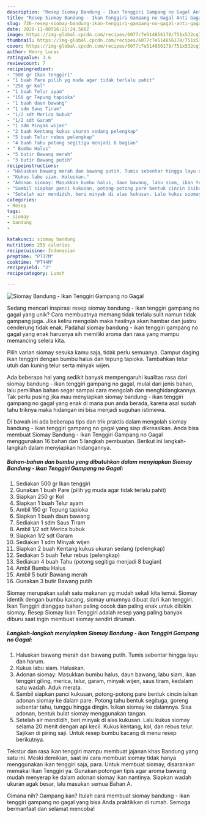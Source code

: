 ```yaml
---
description: "Resep Siomay Bandung - Ikan Tenggiri Gampang no Gagal Anti Gagal"
title: "Resep Siomay Bandung - Ikan Tenggiri Gampang no Gagal Anti Gagal"
slug: 726-resep-siomay-bandung-ikan-tenggiri-gampang-no-gagal-anti-gagal
date: 2020-11-08T16:21:24.580Z
image: https://img-global.cpcdn.com/recipes/6077c7e514856178/751x532cq70/siomay-bandung-ikan-tenggiri-gampang-no-gagal-foto-resep-utama.jpg
thumbnail: https://img-global.cpcdn.com/recipes/6077c7e514856178/751x532cq70/siomay-bandung-ikan-tenggiri-gampang-no-gagal-foto-resep-utama.jpg
cover: https://img-global.cpcdn.com/recipes/6077c7e514856178/751x532cq70/siomay-bandung-ikan-tenggiri-gampang-no-gagal-foto-resep-utama.jpg
author: Henry Lucas
ratingvalue: 3.6
reviewcount: 7
recipeingredient:
- "500 gr Ikan tenggiri"
- "1 buah Pare pilih yg muda agar tidak terlalu pahit"
- "250 gr Kol"
- "1 buah Telur ayam"
- "150 gr Tepung tapioka"
- "1 buah daun bawang"
- "1 sdm Saus Tiram"
- "1/2 sdt Merica bubuk"
- "1/2 sdt Garam"
- "1 sdm Minyak wijen"
- "2 buah Kentang kukus ukuran sedang pelengkap"
- "5 buah Telur rebus pelengkap"
- "4 buah Tahu potong segitiga menjadi 8 bagian"
- " Bumbu Halus"
- "5 butir Bawang merah"
- "3 butir Bawang putih"
recipeinstructions:
- "Haluskan bawang merah dan bawang putih. Tumis sebentar hingga layu dan harum."
- "Kukus labu siam. Haluskan."
- "Adonan siomay: Masukkan bumbu halus, daun bawang, labu siam, ikan tenggiri giling, merica, telur, garam, minyak wijen, saus tiram, kedalam satu wadah. Aduk merata."
- "Sambil siapkan panci kukusan, potong-potong pare bentuk cincin isikan adonan siomay ke dalam pare. Potong tahu bentuk segituga, goreng sebentar tahu, tunggu hingga dingin. Isikan siomay ke dalamnya. Sisa adonan, bentuk bulat siomay menggunakan tangan."
- "Setelah air mendidih, beri minyak di alas kukusan. Lalu kukus siomay selama 20 menit dengan api kecil. Kukus kentang, kol, dan rebus telur. Sajikan di piring saji. Untuk resep bumbu kacang di menu resep berikutnya."
categories:
- Resep
tags:
- siomay
- bandung
- 

katakunci: siomay bandung  
nutrition: 255 calories
recipecuisine: Indonesian
preptime: "PT37M"
cooktime: "PT44M"
recipeyield: "2"
recipecategory: Lunch

---
```



![Siomay Bandung - Ikan Tenggiri Gampang no Gagal](https://img-global.cpcdn.com/recipes/6077c7e514856178/751x532cq70/siomay-bandung-ikan-tenggiri-gampang-no-gagal-foto-resep-utama.jpg)

Sedang mencari inspirasi resep siomay bandung - ikan tenggiri gampang no gagal yang unik? Cara membuatnya memang tidak terlalu sulit namun tidak gampang juga. Jika keliru mengolah maka hasilnya akan hambar dan justru cenderung tidak enak. Padahal siomay bandung - ikan tenggiri gampang no gagal yang enak harusnya sih memiliki aroma dan rasa yang mampu memancing selera kita.

Pilih varian siomay sesuka kamu saja, tidak perlu semuanya. Campur daging ikan tenggiri dengan bumbu halus dan tepung tapioka. Tambahkan telur utuh dan kuning telur serta minyak wijen.

Ada beberapa hal yang sedikit banyak mempengaruhi kualitas rasa dari siomay bandung - ikan tenggiri gampang no gagal, mulai dari jenis bahan, lalu pemilihan bahan segar sampai cara mengolah dan menghidangkannya. Tak perlu pusing jika mau menyiapkan siomay bandung - ikan tenggiri gampang no gagal yang enak di mana pun anda berada, karena asal sudah tahu triknya maka hidangan ini bisa menjadi suguhan istimewa.


Di bawah ini ada beberapa tips dan trik praktis dalam mengolah siomay bandung - ikan tenggiri gampang no gagal yang siap dikreasikan. Anda bisa membuat Siomay Bandung - Ikan Tenggiri Gampang no Gagal menggunakan 16 bahan dan 5 langkah pembuatan. Berikut ini langkah-langkah dalam menyiapkan hidangannya.

<!--inarticleads1-->

##### Bahan-bahan dan bumbu yang dibutuhkan dalam menyiapkan Siomay Bandung - Ikan Tenggiri Gampang no Gagal:

1. Sediakan 500 gr Ikan tenggiri
1. Gunakan 1 buah Pare (pilih yg muda agar tidak terlalu pahit)
1. Siapkan 250 gr Kol
1. Siapkan 1 buah Telur ayam
1. Ambil 150 gr Tepung tapioka
1. Siapkan 1 buah daun bawang
1. Sediakan 1 sdm Saus Tiram
1. Ambil 1/2 sdt Merica bubuk
1. Siapkan 1/2 sdt Garam
1. Sediakan 1 sdm Minyak wijen
1. Siapkan 2 buah Kentang kukus ukuran sedang (pelengkap)
1. Sediakan 5 buah Telur rebus (pelengkap)
1. Sediakan 4 buah Tahu (potong segitiga menjadi 8 bagian)
1. Ambil  Bumbu Halus
1. Ambil 5 butir Bawang merah
1. Gunakan 3 butir Bawang putih


Siomay merupakan salah satu makanan yg mudah sekali kita temui. Siomay identik dengan bumbu kacang, siomay umumnya dibuat dari ikan tenggiri. Ikan Tenggiri dianggap bahan paling cocok dan paling enak untuk dibikin siomay. Resep Siomay Ikan Tenggiri adalah resep yang paling banyak diburu saat ingin membuat siomay sendiri dirumah. 

<!--inarticleads2-->

##### Langkah-langkah menyiapkan Siomay Bandung - Ikan Tenggiri Gampang no Gagal:

1. Haluskan bawang merah dan bawang putih. Tumis sebentar hingga layu dan harum.
1. Kukus labu siam. Haluskan.
1. Adonan siomay: Masukkan bumbu halus, daun bawang, labu siam, ikan tenggiri giling, merica, telur, garam, minyak wijen, saus tiram, kedalam satu wadah. Aduk merata.
1. Sambil siapkan panci kukusan, potong-potong pare bentuk cincin isikan adonan siomay ke dalam pare. Potong tahu bentuk segituga, goreng sebentar tahu, tunggu hingga dingin. Isikan siomay ke dalamnya. Sisa adonan, bentuk bulat siomay menggunakan tangan.
1. Setelah air mendidih, beri minyak di alas kukusan. Lalu kukus siomay selama 20 menit dengan api kecil. Kukus kentang, kol, dan rebus telur. Sajikan di piring saji. Untuk resep bumbu kacang di menu resep berikutnya.


Tekstur dan rasa ikan tenggiri mampu membuat jajanan khas Bandung yang satu ini. Meski demikian, saat ini cara membuat siomay tidak hanya menggunakan ikan tenggiri saja, para. Untuk membuat siomay, disarankan memakai Ikan Tenggiri ya. Gunakan potongan tipis agar aroma bawang mudah menyerap ke dalam adonan siomay ikan nantinya. Siapkan wadah ukuran agak besar, lalu masukan semua Bahan A. 

Gimana nih? Gampang kan? Itulah cara membuat siomay bandung - ikan tenggiri gampang no gagal yang bisa Anda praktikkan di rumah. Semoga bermanfaat dan selamat mencoba!
